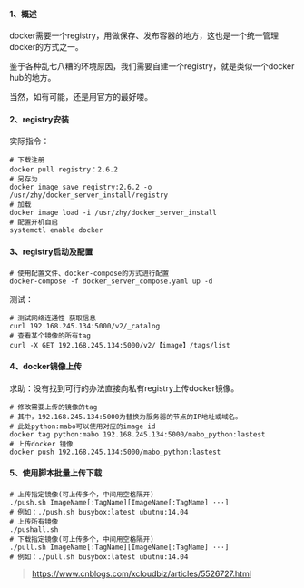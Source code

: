 #### 1、概述

[官方文档(en)]: https://docs.docker.com/registry/deploying/#run-a-local-registry

docker需要一个registry，用做保存、发布容器的地方，这也是一个统一管理docker的方式之一。

鉴于各种乱七八糟的环境原因，我们需要自建一个registry，就是类似一个docker hub的地方。

当然，如有可能，还是用官方的最好喽。

#### 2、registry安装

实际指令：

```
# 下载注册
docker pull registry：2.6.2
# 另存为
docker image save registry:2.6.2 -o /usr/zhy/docker_server_install/registry
# 加载
docker image load -i /usr/zhy/docker_server_install
# 配置开机自启
systemctl enable docker
```

#### 3、registry启动及配置

```
# 使用配置文件、docker-compose的方式进行配置
docker-compose -f docker_server_compose.yaml up -d
```

[配置参考]: https://www.cnblogs.com/wade-luffy/p/6590849.html
[配置参考]: https://www.jianshu.com/p/fc544e27b507
[registry API]: https://docs.docker.com/registry/spec/api/#deleting-a-layer

测试：

```
# 测试网络连通性 获取信息
curl 192.168.245.134:5000/v2/_catalog
# 查看某个镜像的所有tag
curl -X GET 192.168.245.134:5000/v2/【image】/tags/list
```

#### 4、docker镜像上传

求助：没有找到可行的办法直接向私有registry上传docker镜像。

```
# 修改需要上传的镜像的tag
# 其中，192.168.245.134:5000为替换为服务器的节点的IP地址或域名。
# 此处python:mabo可以使用对应的image id
docker tag python:mabo 192.168.245.134:5000/mabo_python:lastest
# 上传docker 镜像
docker push 192.168.245.134:5000/mabo_python:lastest
```

#### 5、使用脚本批量上传下载

```
# 上传指定镜像(可上传多个，中间用空格隔开)
./push.sh ImageName[:TagName][ImageName[:TagName] ···]
# 例如：./push.sh busybox:latest ubutnu:14.04
# 上传所有镜像
./pushall.sh
# 下载指定镜像(可上传多个，中间用空格隔开)
./pull.sh ImageName[:TagName][ImageName[:TagName] ···]
# 例如：./pull.sh busybox:latest ubutnu:14.04
```

> https://www.cnblogs.com/xcloudbiz/articles/5526727.html 

